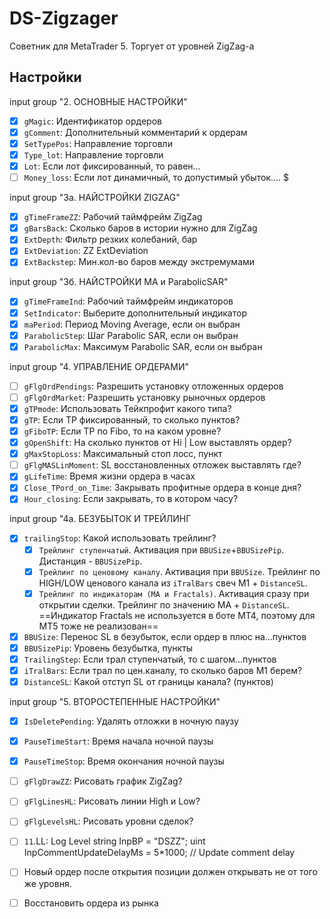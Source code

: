 # DS-Zigzager
Советник для MetaTrader 5. Торгует от уровней ZigZag-а

##  Настройки
input     group                    "2. ОСНОВНЫЕ НАСТРОЙКИ"
- [x] `gMagic`: Идентификатор ордеров
- [x] `gComment`: Дополнительный комментарий к ордерам
- [x] `SetTypePos`: Направление торговли
- [x] `Type_lot`: Направление торговли
- [x] `Lot`: Если лот фиксированный, то равен...
- [ ] `Money_loss`: Если лот динамичный, то допустимый убыток.... $

input     group                    "3а. НАЙСТРОЙКИ ZIGZAG"
- [x] `gTimeFrameZZ`: Рабочий таймфрейм ZigZag
- [x] `gBarsBack`: Сколько баров в истории нужно для ZigZag
- [x] `ExtDepth`: Фильтр резких колебаний, бар
- [x] `ExtDeviation`: ZZ ExtDeviation
- [x] `ExtBackstep`: Мин.кол-во баров между экстремумами

input     group                    "3б. НАЙСТРОЙКИ MA и ParabolicSAR"
- [x] `gTimeFrameInd`: Рабочий таймфрейм индикаторов
- [x] `SetIndicator`: Выберите дополнительный индикатор
- [x] `maPeriod`: Период Moving Average, если он выбран
- [x] `ParabolicStep`: Шаг Parabolic SAR, если он выбран
- [x] `ParabolicMax`: Максимум Parabolic SAR, если он выбран

input     group                    "4. УПРАВЛЕНИЕ ОРДЕРАМИ"
- [ ] `gFlgOrdPendings`: Разрешить установку отложенных ордеров
- [ ] `gFlgOrdMarket`: Разрешить установку рыночных ордеров
- [x] `gTPmode`: Использовать Тейкпрофит какого типа?
- [x] `gTP`: Если TP фиксированный, то сколько пунктов?
- [x] `gFiboTP`: Если TP по Fibo, то на каком уровне?
- [x] `gOpenShift`: На сколько пунктов от Hi | Low выставлять ордер?
- [x] `gMaxStopLoss`: Максимальный стоп лосс, пункт
- [ ] `gFlgMASLinMoment`: SL восстановленных отложек выставлять где?
- [x] `gLifeTime`: Время жизни ордера в часах
- [x] `Close_TPord_on_Time`: Закрывать профитные ордера в конце дня?
- [x] `Hour_closing`: Если закрывать, то в котором часу?

input     group                    "4а. БЕЗУБЫТОК И ТРЕЙЛИНГ
- [x] `trailingStop`: Какой использовать трейлинг?
    - [x] `Трейлинг ступенчатый`. Активация при `BBUSize`+`BBUSizePip`. Дистанция - `BBUSizePip`.
    - [x] `Трейлинг по ценовому каналу`. Активация при `BBUSize`. Трейлинг по HIGH/LOW ценового канала из `iTralBars` свеч M1 + `DistanceSL`.
    - [x] `Трейлинг по индикаторам (MA и Fractals)`. Активация сразу при открытии сделки. Трейлинг по значению MA + `DistanceSL`. ==Индикатор Fractals не используется в боте MT4, поэтому для MT5 тоже не реализован==
- [x] `BBUSize`: Перенос SL в безубыток, если ордер в плюс на...пунктов
- [x] `BBUSizePip`: Уровень безубытка, пункты
- [x] `TrailingStep`: Если трал ступенчатый, то с шагом...пунктов
- [x] `iTralBars`: Если трал по цен.каналу, то сколько баров M1 берем?
- [x] `DistanceSL`: Какой отступ SL от границы канала? (пунктов)

input     group                    "5. ВТОРОСТЕПЕННЫЕ НАСТРОЙКИ"
- [x] `IsDeletePending`: Удалять отложки в ночную паузу
- [x] `PauseTimeStart`: Время начала ночной паузы
- [x] `PauseTimeStop`: Время окончания ночной паузы
- [ ] `gFlgDrawZZ`: Рисовать график ZigZag?
- [ ] `gFlgLinesHL`: Рисовать линии High и Low?
- [ ] `gFlgLevelsHL`: Рисовать уровни сделок?
- [ ] `11`.LL: Log Level
          string                   InpBP                                 = "DSZZ";
          uint                     InpCommentUpdateDelayMs               = 5*1000;                              // Update comment delay


- [ ] Новый ордер после открытия позиции должен открывать не от того же уровня. 
- [ ] Восстановить ордера из рынка